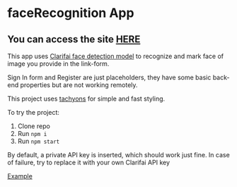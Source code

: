 # faceRecognition App

## You can access the site [HERE](https://nervous-bartik-6c47db.netlify.com/)

This app uses [Clarifai face detection model](https://clarifai.com/) to recognize and mark face of image you provide in the link-form.

Sign In form and Register are just placeholders, they have some basic back-end properties but are not working remotely.

This project uses [tachyons](https://tachyons.io/) for simple and fast styling.

To try the project:

1. Clone repo
2. Run `npm i`
3. Run `npm start`

By default, a private API key is inserted, which should work just fine. In case of failure, try to replace it with your own Clarifai API key

[Example](https://i.imgur.com/HgvrQIS.png)
